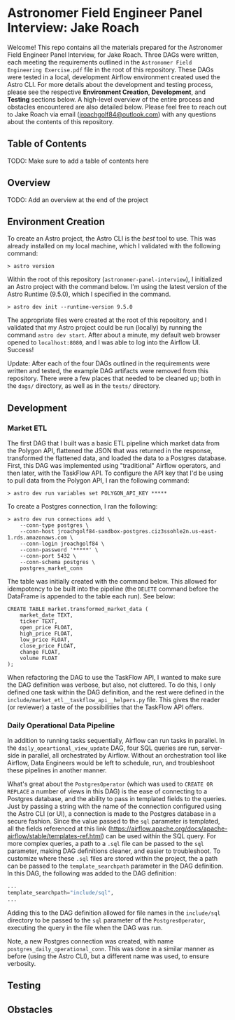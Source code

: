 # Astronomer Field Engineer Panel Interview: Jake Roach

Welcome! This repo contains all the materials prepared for the Astronomer Field Engineer Panel Interview, for Jake 
 Roach. Three DAGs were written, each meeting the requirements outlined in the 
 `Astronomer Field Engineering Exercise.pdf` file in the root of this repository. These DAGs were tested in a local, 
 development Airflow environment created used the Astro CLI. For more details about the development and testing process, 
 please see the respective **Environment Creation**, **Development**, and **Testing** sections below. A high-level 
 overview of the entire process and obstacles encountered are also detailed below. Please feel free to reach out to Jake
 Roach via email (jroachgolf84@outlook.com) with any questions about the contents of this repository.

## Table of Contents
TODO: Make sure to add a table of contents here

## Overview
TODO: Add an overview at the end of the project

## Environment Creation

To create an Astro project, the Astro CLI is the *best* tool to use. This was already installed on  my local machine, 
 which I validated with the following command:

```commandline
> astro version
```

Within the root of this repository (`astronomer-panel-interview`), I initialized an Astro project with the command 
 below. I'm using the latest version of the Astro Runtime (9.5.0), which I specified in the command.

```commandline
> astro dev init --runtime-version 9.5.0
```
The appropriate files were created at the root of this repository, and I validated that my Astro project could be run
 (locally) by running the command `astro dev start`. After about a minute, my default web browser opened to 
 `localhost:8080`, and I was able to log into the Airflow UI. Success!

Update: After each of the four DAGs outlined in the requirements were written and tested, the example DAG artifacts were removed
 from this repository. There were a few places that needed to be cleaned up; both in the `dags/` directory, as well as in 
 the `tests/` directory.

## Development

### Market ETL
The first DAG that I built was a basic ETL pipeline which  market data from the Polygon API, flattened the JSON that was
 returned in the response, transformed the flattened data, and loaded the data to a Postgres database. First, this DAG 
 was implemented using "traditional" Airflow operators, and then later, with the TaskFlow API. To configure the API key 
 that I'd be using to pull data from the Polygon API, I ran the following command: 

```commandline
> astro dev run variables set POLYGON_API_KEY *****
```

To create a Postgres connection, I ran the following:

```commandline
> astro dev run connections add \
    --conn-type postgres \
    --conn-host jroachgolf84-sandbox-postgres.ciz3ssohle2n.us-east-1.rds.amazonaws.com \
    --conn-login jroachgolf84 \
    --conn-password '*****' \
    --conn-port 5432 \
    --conn-schema postgres \
    postgres_market_conn
```

The table was initially created with the command below. This allowed for idempotency to be built into the pipeline (the
 `DELETE` command before the DataFrame is appended to the table each run). See below:

``` {sql}
CREATE TABLE market.transformed_market_data (
	market_date TEXT,
	ticker TEXT,
	open_price FLOAT,
	high_price FLOAT,
	low_price FLOAT,
	close_price FLOAT,
	change FLOAT,
	volume FLOAT
);
```

When refactoring the DAG to use the TaskFlow API, I wanted to make sure the DAG definition was verbose, but also,
 not cluttered. To do this, I only defined one task within the DAG definition, and the rest were defined in the
 `include/market_etl__taskflow_api__helpers.py` file. This gives the reader (or reviewer) a taste of the possibilities
 that the TaskFlow API offers.

### Daily Operational Data Pipeline
In addition to running tasks sequentially, Airflow can run tasks in parallel. In the `daily_opeartional_view_update` 
 DAG, four SQL queries are run, server-side in parallel, all orchestrated by Airflow. Without an orchestration tool like
 Airflow, Data Engineers would be left to schedule, run, and troubleshoot these pipelines in another manner.

What's great about the `PostgresOperator` (which was used to `CREATE OR REPLACE` a number of views in this DAG) is the 
 ease of connecting to a Postgres database, and the ability to pass in templated fields to the queries. Just by passing 
 a string with the name of the connection configured using the Astro CLI (or UI), a connection is made to the Postgres 
 database in a secure fashion. Since the value passed to the `sql` parameter is templated, all the fields referenced at 
 this link (https://airflow.apache.org/docs/apache-airflow/stable/templates-ref.html) can be used within the SQL query. 
 For more complex queries, a path to a `.sql` file can be passed to the `sql` parameter, making DAG definitions cleaner, 
 and easier to troubleshoot. To customize where these `.sql` files are stored within the project, the a path can be 
 passed to the `template_searchpath` parameter in the DAG definition. In this DAG, the following was added to the DAG
 definition:

```python
...
template_searchpath="include/sql",
...
```

Adding this to the DAG definition allowed for file names in the `include/sql` directory to be passed to the `sql` 
 parameter of the `PostgresOperator`, executing the query in the file when the DAG was run.

Note, a new Postgres connection was created, with name `postgres_daily_operational_conn`. This was done in a similar 
 manner as before (using the Astro CLI), but a different name was used, to ensure verbosity.

## Testing

## Obstacles
